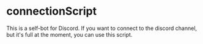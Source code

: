 # connectionScript
This is a self-bot for Discord. If you want to connect to the discord channel, but it's full at the moment, you can use this script.
